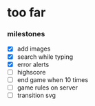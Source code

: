 # too far

### milestones

- [x] add images
- [x] search while typing
- [x] error alerts
- [ ] highscore
- [ ] end game when 10 times
- [ ] game rules on server
- [ ] transition svg